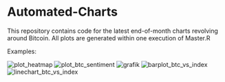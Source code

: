 # Automated-Charts
This repository contains code for the latest end-of-month charts revolving around Bitcoin. All plots are generated within one execution of Master.R

Examples:

![plot_heatmap](https://user-images.githubusercontent.com/52510339/169365965-c29e467e-2f78-4e3b-8dd6-14a67d924db9.png)
![plot_btc_sentiment](https://user-images.githubusercontent.com/52510339/169365979-7faed223-7923-4b54-ac84-180d6d4063b3.png)
![grafik](https://user-images.githubusercontent.com/52510339/169366710-9340dca4-dfaf-48aa-83b3-f4d64fdea3b1.png)
![barplot_btc_vs_index](https://user-images.githubusercontent.com/52510339/169366075-b68b64c7-6b13-4318-9974-8a9e71c526c1.png)
![linechart_btc_vs_index](https://user-images.githubusercontent.com/52510339/169366084-2f90ef9c-ec78-49be-b278-e73712cbe831.png)
